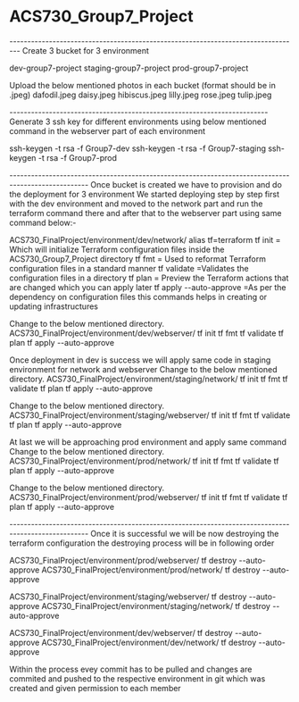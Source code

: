 # ACS730_Group7_Project


--------------------------------------------------<!-- CREATION OF BUCKET -->-------------------------------
Create 3 bucket for 3 environment

dev-group7-project        <dev env>
staging-group7-project   <staging env>
prod-group7-project      <prod env>

Upload the below mentioned photos in each bucket (format should be in .jpeg)
dafodil.jpeg
daisy.jpeg
hibiscus.jpeg
lilly.jpeg
rose.jpeg
tulip.jpeg

--------------------------------------<!-- CREATION OF SSH KEY  -->----------------------------------
Generate 3 ssh key for different environments using below mentioned command in the webserver part of each environment

ssh-keygen -t rsa -f Group7-dev
ssh-keygen -t rsa -f Group7-staging
ssh-keygen -t rsa -f Group7-prod

--------------------------------------------------<!-- DEPLOYMENT -->--------------------------------------------------
Once bucket is created we have to provision and do the deployment for 3 environment 
We started deploying step by step  first with the dev environment and moved to the network part and run the terraform command there and after that to the webserver part using same command below:-

ACS730_FinalProject/environment/dev/network/
alias tf=terraform
tf init = Which will initialize Terraform configuration files inside the ACS730_Group7_Project directory
tf fmt = Used to reformat Terraform configuration files in a standard manner
tf validate =Validates the configuration files in a directory
tf plan = Preview the Terraform actions that are changed which you can apply later
tf apply --auto-approve =As per the dependency on configuration files this commands helps in creating or updating infrastructures 

Change to the below mentioned directory.
ACS730_FinalProject/environment/dev/webserver/
tf init
tf fmt
tf validate
tf plan 
tf apply --auto-approve

Once deployment in dev is success we will apply same code in staging environment for network and webserver
Change to the below mentioned directory. 
ACS730_FinalProject/environment/staging/network/
tf init
tf fmt
tf validate
tf plan
tf apply --auto-approve

Change to the below mentioned directory.
ACS730_FinalProject/environment/staging/webserver/
tf init
tf fmt
tf validate
tf plan
tf apply --auto-approve
 
 
At last we will be approaching prod environment and apply same command 
Change to the below mentioned directory.
ACS730_FinalProject/environment/prod/network/
tf init
tf fmt
tf validate
tf plan
tf apply --auto-approve
 
Change to the below mentioned directory. 
ACS730_FinalProject/environment/prod/webserver/
tf init
tf fmt
tf validate
tf plan
tf apply --auto-approve


--------------------------------------------------<!-- TERRAFORM DESTROY -->--------------------------------------------------
Once it is successful we will be now destroying the terraform configuration
the destroying process will be in following order

ACS730_FinalProject/environment/prod/webserver/
tf destroy --auto-approve 
ACS730_FinalProject/environment/prod/network/
tf destroy --auto-approve 

ACS730_FinalProject/environment/staging/webserver/
tf destroy --auto-approve 
ACS730_FinalProject/environment/staging/network/
tf destroy --auto-approve 

ACS730_FinalProject/environment/dev/webserver/
tf destroy --auto-approve 
ACS730_FinalProject/environment/dev/network/
tf destroy --auto-approve 

Within the process evey commit has to be pulled and changes are commited and pushed to the respective environment in git
which was created and given permission to each member


